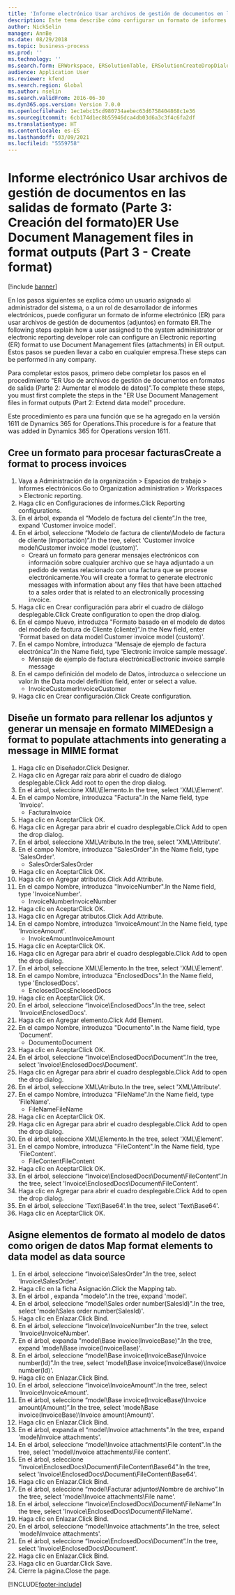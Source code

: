 ```yaml
---
title: 'Informe electrónico Usar archivos de gestión de documentos en las salidas de formato (Parte 3: Creación del formato)'
description: Este tema describe cómo configurar un formato de informes electrónicos para utilizar archivos de administración de documentos en la salida de informes electrónicos. (Parte 3)
author: NickSelin
manager: AnnBe
ms.date: 08/29/2018
ms.topic: business-process
ms.prod: ''
ms.technology: ''
ms.search.form: ERWorkspace, ERSolutionTable, ERSolutionCreateDropDialog, EROperationDesigner, ERComponentTypeDropDialog
audience: Application User
ms.reviewer: kfend
ms.search.region: Global
ms.author: nselin
ms.search.validFrom: 2016-06-30
ms.dyn365.ops.version: Version 7.0.0
ms.openlocfilehash: 1ec1ebc15cd980734aebec63d6758404868c1e36
ms.sourcegitcommit: 6cb174d1ec8b55946dca4db03d6a3c3f4c6fa2df
ms.translationtype: HT
ms.contentlocale: es-ES
ms.lasthandoff: 03/09/2021
ms.locfileid: "5559758"
---
```

# <a name="er-use-document-management-files-in-format-outputs-part-3---create-format"></a><span data-ttu-id="3f6f6-104">Informe electrónico Usar archivos de gestión de documentos en las salidas de formato (Parte 3: Creación del formato)</span><span class="sxs-lookup"><span data-stu-id="3f6f6-104">ER Use Document Management files in format outputs (Part 3 - Create format)</span></span>

[!include [banner](../../includes/banner.md)]

<span data-ttu-id="3f6f6-105">En los pasos siguientes se explica cómo un usuario asignado al administrador del sistema, o a un rol de desarrollador de informes electrónicos, puede configurar un formato de informe electrónico (ER) para usar archivos de gestión de documentos (adjuntos) en formato ER.</span><span class="sxs-lookup"><span data-stu-id="3f6f6-105">The following steps explain how a user assigned to the system administrator or electronic reporting developer role can configure an Electronic reporting (ER) format to use Document Management files (attachments) in ER output.</span></span> <span data-ttu-id="3f6f6-106">Estos pasos se pueden llevar a cabo en cualquier empresa.</span><span class="sxs-lookup"><span data-stu-id="3f6f6-106">These steps can be performed in any company.</span></span>

<span data-ttu-id="3f6f6-107">Para completar estos pasos, primero debe completar los pasos en el procedimiento "ER Uso de archivos de gestión de documentos en formatos de salida (Parte 2: Aumentar el modelo de datos)”.</span><span class="sxs-lookup"><span data-stu-id="3f6f6-107">To complete these steps, you must first complete the steps in the "ER Use Document Management files in format outputs (Part 2: Extend data model" procedure.</span></span>

<span data-ttu-id="3f6f6-108">Este procedimiento es para una función que se ha agregado en la versión 1611 de Dynamics 365 for Operations.</span><span class="sxs-lookup"><span data-stu-id="3f6f6-108">This procedure is for a feature that was added in Dynamics 365 for Operations version 1611.</span></span>


## <a name="create-a-format-to-process-invoices"></a><span data-ttu-id="3f6f6-109">Cree un formato para procesar facturas</span><span class="sxs-lookup"><span data-stu-id="3f6f6-109">Create a format to process invoices</span></span>
1. <span data-ttu-id="3f6f6-110">Vaya a Administración de la organización > Espacios de trabajo > Informes electrónicos.</span><span class="sxs-lookup"><span data-stu-id="3f6f6-110">Go to Organization administration > Workspaces > Electronic reporting.</span></span>
2. <span data-ttu-id="3f6f6-111">Haga clic en Configuraciones de informes.</span><span class="sxs-lookup"><span data-stu-id="3f6f6-111">Click Reporting configurations.</span></span>
3. <span data-ttu-id="3f6f6-112">En el árbol, expanda el “Modelo de factura del cliente”.</span><span class="sxs-lookup"><span data-stu-id="3f6f6-112">In the tree, expand 'Customer invoice model'.</span></span>
4. <span data-ttu-id="3f6f6-113">En el árbol, seleccione “Modelo de factura de cliente\Modelo de factura de cliente (importación)”.</span><span class="sxs-lookup"><span data-stu-id="3f6f6-113">In the tree, select 'Customer invoice model\Customer invoice model (custom)'.</span></span>
    * <span data-ttu-id="3f6f6-114">Creará un formato para generar mensajes electrónicos con información sobre cualquier archivo que se haya adjuntado a un pedido de ventas relacionado con una factura que se procese electrónicamente.</span><span class="sxs-lookup"><span data-stu-id="3f6f6-114">You will create a format to generate electronic messages with information about any files that have been attached to a sales order that is related to an electronically processing invoice.</span></span>  
5. <span data-ttu-id="3f6f6-115">Haga clic en Crear configuración para abrir el cuadro de diálogo desplegable.</span><span class="sxs-lookup"><span data-stu-id="3f6f6-115">Click Create configuration to open the drop dialog.</span></span>
6. <span data-ttu-id="3f6f6-116">En el campo Nuevo, introduzca "Formato basado en el modelo de datos del modelo de factura de Cliente (cliente)”.</span><span class="sxs-lookup"><span data-stu-id="3f6f6-116">In the New field, enter 'Format based on data model Customer invoice model (custom)'.</span></span>
7. <span data-ttu-id="3f6f6-117">En el campo Nombre, introduzca “Mensaje de ejemplo de factura electrónica”.</span><span class="sxs-lookup"><span data-stu-id="3f6f6-117">In the Name field, type 'Electronic invoice sample message'.</span></span>
    * <span data-ttu-id="3f6f6-118">Mensaje de ejemplo de factura electrónica</span><span class="sxs-lookup"><span data-stu-id="3f6f6-118">Electronic invoice sample message</span></span>  
8. <span data-ttu-id="3f6f6-119">En el campo definición del modelo de Datos, introduzca o seleccione un valor.</span><span class="sxs-lookup"><span data-stu-id="3f6f6-119">In the Data model definition field, enter or select a value.</span></span>
    * <span data-ttu-id="3f6f6-120">InvoiceCustomer</span><span class="sxs-lookup"><span data-stu-id="3f6f6-120">InvoiceCustomer</span></span>  
9. <span data-ttu-id="3f6f6-121">Haga clic en Crear configuración.</span><span class="sxs-lookup"><span data-stu-id="3f6f6-121">Click Create configuration.</span></span>

## <a name="design-a-format-to-populate-attachments-into-generating-a-message-in-mime-format"></a><span data-ttu-id="3f6f6-122">Diseñe un formato para rellenar los adjuntos y generar un mensaje en formato MIME</span><span class="sxs-lookup"><span data-stu-id="3f6f6-122">Design a format to populate attachments into generating a message in MIME format</span></span>
1. <span data-ttu-id="3f6f6-123">Haga clic en Diseñador.</span><span class="sxs-lookup"><span data-stu-id="3f6f6-123">Click Designer.</span></span>
2. <span data-ttu-id="3f6f6-124">Haga clic en Agregar raíz para abrir el cuadro de diálogo desplegable.</span><span class="sxs-lookup"><span data-stu-id="3f6f6-124">Click Add root to open the drop dialog.</span></span>
3. <span data-ttu-id="3f6f6-125">En el árbol, seleccione XML\Elemento.</span><span class="sxs-lookup"><span data-stu-id="3f6f6-125">In the tree, select 'XML\Element'.</span></span>
4. <span data-ttu-id="3f6f6-126">En el campo Nombre, introduzca "Factura".</span><span class="sxs-lookup"><span data-stu-id="3f6f6-126">In the Name field, type 'Invoice'.</span></span>
    * <span data-ttu-id="3f6f6-127">Factura</span><span class="sxs-lookup"><span data-stu-id="3f6f6-127">Invoice</span></span>  
5. <span data-ttu-id="3f6f6-128">Haga clic en Aceptar</span><span class="sxs-lookup"><span data-stu-id="3f6f6-128">Click OK.</span></span>
6. <span data-ttu-id="3f6f6-129">Haga clic en Agregar para abrir el cuadro desplegable.</span><span class="sxs-lookup"><span data-stu-id="3f6f6-129">Click Add to open the drop dialog.</span></span>
7. <span data-ttu-id="3f6f6-130">En el árbol, seleccione XML\Atributo.</span><span class="sxs-lookup"><span data-stu-id="3f6f6-130">In the tree, select 'XML\Attribute'.</span></span>
8. <span data-ttu-id="3f6f6-131">En el campo Nombre, introduzca "SalesOrder".</span><span class="sxs-lookup"><span data-stu-id="3f6f6-131">In the Name field, type 'SalesOrder'.</span></span>
    * <span data-ttu-id="3f6f6-132">SalesOrder</span><span class="sxs-lookup"><span data-stu-id="3f6f6-132">SalesOrder</span></span>  
9. <span data-ttu-id="3f6f6-133">Haga clic en Aceptar</span><span class="sxs-lookup"><span data-stu-id="3f6f6-133">Click OK.</span></span>
10. <span data-ttu-id="3f6f6-134">Haga clic en Agregar atributos.</span><span class="sxs-lookup"><span data-stu-id="3f6f6-134">Click Add Attribute.</span></span>
11. <span data-ttu-id="3f6f6-135">En el campo Nombre, introduzca "InvoiceNumber".</span><span class="sxs-lookup"><span data-stu-id="3f6f6-135">In the Name field, type 'InvoiceNumber'.</span></span>
    * <span data-ttu-id="3f6f6-136">InvoiceNumber</span><span class="sxs-lookup"><span data-stu-id="3f6f6-136">InvoiceNumber</span></span>  
12. <span data-ttu-id="3f6f6-137">Haga clic en Aceptar</span><span class="sxs-lookup"><span data-stu-id="3f6f6-137">Click OK.</span></span>
13. <span data-ttu-id="3f6f6-138">Haga clic en Agregar atributos.</span><span class="sxs-lookup"><span data-stu-id="3f6f6-138">Click Add Attribute.</span></span>
14. <span data-ttu-id="3f6f6-139">En el campo Nombre, introduzca 'InvoiceAmount'.</span><span class="sxs-lookup"><span data-stu-id="3f6f6-139">In the Name field, type 'InvoiceAmount'.</span></span>
    * <span data-ttu-id="3f6f6-140">InvoiceAmount</span><span class="sxs-lookup"><span data-stu-id="3f6f6-140">InvoiceAmount</span></span>  
15. <span data-ttu-id="3f6f6-141">Haga clic en Aceptar</span><span class="sxs-lookup"><span data-stu-id="3f6f6-141">Click OK.</span></span>
16. <span data-ttu-id="3f6f6-142">Haga clic en Agregar para abrir el cuadro desplegable.</span><span class="sxs-lookup"><span data-stu-id="3f6f6-142">Click Add to open the drop dialog.</span></span>
17. <span data-ttu-id="3f6f6-143">En el árbol, seleccione XML\Elemento.</span><span class="sxs-lookup"><span data-stu-id="3f6f6-143">In the tree, select 'XML\Element'.</span></span>
18. <span data-ttu-id="3f6f6-144">En el campo Nombre, introduzca "EnclosedDocs".</span><span class="sxs-lookup"><span data-stu-id="3f6f6-144">In the Name field, type 'EnclosedDocs'.</span></span>
    * <span data-ttu-id="3f6f6-145">EnclosedDocs</span><span class="sxs-lookup"><span data-stu-id="3f6f6-145">EnclosedDocs</span></span>  
19. <span data-ttu-id="3f6f6-146">Haga clic en Aceptar</span><span class="sxs-lookup"><span data-stu-id="3f6f6-146">Click OK.</span></span>
20. <span data-ttu-id="3f6f6-147">En el árbol, seleccione “Invoice\EnclosedDocs”.</span><span class="sxs-lookup"><span data-stu-id="3f6f6-147">In the tree, select 'Invoice\EnclosedDocs'.</span></span>
21. <span data-ttu-id="3f6f6-148">Haga clic en Agregar elemento.</span><span class="sxs-lookup"><span data-stu-id="3f6f6-148">Click Add Element.</span></span>
22. <span data-ttu-id="3f6f6-149">En el campo Nombre, introduzca "Documento".</span><span class="sxs-lookup"><span data-stu-id="3f6f6-149">In the Name field, type 'Document'.</span></span>
    * <span data-ttu-id="3f6f6-150">Documento</span><span class="sxs-lookup"><span data-stu-id="3f6f6-150">Document</span></span>  
23. <span data-ttu-id="3f6f6-151">Haga clic en Aceptar</span><span class="sxs-lookup"><span data-stu-id="3f6f6-151">Click OK.</span></span>
24. <span data-ttu-id="3f6f6-152">En el árbol, seleccione “Invoice\EnclosedDocs\Document”.</span><span class="sxs-lookup"><span data-stu-id="3f6f6-152">In the tree, select 'Invoice\EnclosedDocs\Document'.</span></span>
25. <span data-ttu-id="3f6f6-153">Haga clic en Agregar para abrir el cuadro desplegable.</span><span class="sxs-lookup"><span data-stu-id="3f6f6-153">Click Add to open the drop dialog.</span></span>
26. <span data-ttu-id="3f6f6-154">En el árbol, seleccione XML\Atributo.</span><span class="sxs-lookup"><span data-stu-id="3f6f6-154">In the tree, select 'XML\Attribute'.</span></span>
27. <span data-ttu-id="3f6f6-155">En el campo Nombre, introduzca "FileName".</span><span class="sxs-lookup"><span data-stu-id="3f6f6-155">In the Name field, type 'FileName'.</span></span>
    * <span data-ttu-id="3f6f6-156">FileName</span><span class="sxs-lookup"><span data-stu-id="3f6f6-156">FileName</span></span>  
28. <span data-ttu-id="3f6f6-157">Haga clic en Aceptar</span><span class="sxs-lookup"><span data-stu-id="3f6f6-157">Click OK.</span></span>
29. <span data-ttu-id="3f6f6-158">Haga clic en Agregar para abrir el cuadro desplegable.</span><span class="sxs-lookup"><span data-stu-id="3f6f6-158">Click Add to open the drop dialog.</span></span>
30. <span data-ttu-id="3f6f6-159">En el árbol, seleccione XML\Elemento.</span><span class="sxs-lookup"><span data-stu-id="3f6f6-159">In the tree, select 'XML\Element'.</span></span>
31. <span data-ttu-id="3f6f6-160">En el campo Nombre, introduzca "FileContent".</span><span class="sxs-lookup"><span data-stu-id="3f6f6-160">In the Name field, type 'FileContent'.</span></span>
    * <span data-ttu-id="3f6f6-161">FileContent</span><span class="sxs-lookup"><span data-stu-id="3f6f6-161">FileContent</span></span>  
32. <span data-ttu-id="3f6f6-162">Haga clic en Aceptar</span><span class="sxs-lookup"><span data-stu-id="3f6f6-162">Click OK.</span></span>
33. <span data-ttu-id="3f6f6-163">En el árbol, seleccione “Invoice\EnclosedDocs\Document\FileContent”.</span><span class="sxs-lookup"><span data-stu-id="3f6f6-163">In the tree, select 'Invoice\EnclosedDocs\Document\FileContent'.</span></span>
34. <span data-ttu-id="3f6f6-164">Haga clic en Agregar para abrir el cuadro desplegable.</span><span class="sxs-lookup"><span data-stu-id="3f6f6-164">Click Add to open the drop dialog.</span></span>
35. <span data-ttu-id="3f6f6-165">En el árbol, seleccione 'Text\Base64'.</span><span class="sxs-lookup"><span data-stu-id="3f6f6-165">In the tree, select 'Text\Base64'.</span></span>
36. <span data-ttu-id="3f6f6-166">Haga clic en Aceptar</span><span class="sxs-lookup"><span data-stu-id="3f6f6-166">Click OK.</span></span>

## <a name="map-format-elements-to-data-model-as-data-source"></a><span data-ttu-id="3f6f6-167">Asigne elementos de formato al modelo de datos como origen de datos </span><span class="sxs-lookup"><span data-stu-id="3f6f6-167">Map format elements to data model as data source</span></span>
1. <span data-ttu-id="3f6f6-168">En el árbol, seleccione “Invoice\SalesOrder”.</span><span class="sxs-lookup"><span data-stu-id="3f6f6-168">In the tree, select 'Invoice\SalesOrder'.</span></span>
2. <span data-ttu-id="3f6f6-169">Haga clic en la ficha Asignación.</span><span class="sxs-lookup"><span data-stu-id="3f6f6-169">Click the Mapping tab.</span></span>
3. <span data-ttu-id="3f6f6-170">En el árbol , expanda "modelo".</span><span class="sxs-lookup"><span data-stu-id="3f6f6-170">In the tree, expand 'model'.</span></span>
4. <span data-ttu-id="3f6f6-171">En el árbol, seleccione “model\Sales order number(SalesId)".</span><span class="sxs-lookup"><span data-stu-id="3f6f6-171">In the tree, select 'model\Sales order number(SalesId)'.</span></span>
5. <span data-ttu-id="3f6f6-172">Haga clic en Enlazar.</span><span class="sxs-lookup"><span data-stu-id="3f6f6-172">Click Bind.</span></span>
6. <span data-ttu-id="3f6f6-173">En el árbol, seleccione “Invoice\InvoiceNumber”.</span><span class="sxs-lookup"><span data-stu-id="3f6f6-173">In the tree, select 'Invoice\InvoiceNumber'.</span></span>
7. <span data-ttu-id="3f6f6-174">En el árbol, expanda "model\Base invoice(InvoiceBase)".</span><span class="sxs-lookup"><span data-stu-id="3f6f6-174">In the tree, expand 'model\Base invoice(InvoiceBase)'.</span></span>
8. <span data-ttu-id="3f6f6-175">En el árbol, seleccione “model\Base invoice(InvoiceBase)\Invoice number(Id)”.</span><span class="sxs-lookup"><span data-stu-id="3f6f6-175">In the tree, select 'model\Base invoice(InvoiceBase)\Invoice number(Id)'.</span></span>
9. <span data-ttu-id="3f6f6-176">Haga clic en Enlazar.</span><span class="sxs-lookup"><span data-stu-id="3f6f6-176">Click Bind.</span></span>
10. <span data-ttu-id="3f6f6-177">En el árbol, seleccione “Invoice\InvoiceAmount".</span><span class="sxs-lookup"><span data-stu-id="3f6f6-177">In the tree, select 'Invoice\InvoiceAmount'.</span></span>
11. <span data-ttu-id="3f6f6-178">En el árbol, seleccione “model\Base invoice(InvoiceBase)\Invoice amount(Amount)”.</span><span class="sxs-lookup"><span data-stu-id="3f6f6-178">In the tree, select 'model\Base invoice(InvoiceBase)\Invoice amount(Amount)'.</span></span>
12. <span data-ttu-id="3f6f6-179">Haga clic en Enlazar.</span><span class="sxs-lookup"><span data-stu-id="3f6f6-179">Click Bind.</span></span>
13. <span data-ttu-id="3f6f6-180">En el árbol, expanda el “model\Invoice attachments".</span><span class="sxs-lookup"><span data-stu-id="3f6f6-180">In the tree, expand 'model\Invoice attachments'.</span></span>
14. <span data-ttu-id="3f6f6-181">En el árbol, seleccione “model\Invoice attachments\File content".</span><span class="sxs-lookup"><span data-stu-id="3f6f6-181">In the tree, select 'model\Invoice attachments\File content'.</span></span>
15. <span data-ttu-id="3f6f6-182">En el árbol, seleccione “Invoice\EnclosedDocs\Document\FileContent\Base64”.</span><span class="sxs-lookup"><span data-stu-id="3f6f6-182">In the tree, select 'Invoice\EnclosedDocs\Document\FileContent\Base64'.</span></span>
16. <span data-ttu-id="3f6f6-183">Haga clic en Enlazar.</span><span class="sxs-lookup"><span data-stu-id="3f6f6-183">Click Bind.</span></span>
17. <span data-ttu-id="3f6f6-184">En el árbol, seleccione “model\Facturar adjuntos\Nombre de archivo”.</span><span class="sxs-lookup"><span data-stu-id="3f6f6-184">In the tree, select 'model\Invoice attachments\File name'.</span></span>
18. <span data-ttu-id="3f6f6-185">En el árbol, seleccione “Invoice\EnclosedDocs\Document\FileName”.</span><span class="sxs-lookup"><span data-stu-id="3f6f6-185">In the tree, select 'Invoice\EnclosedDocs\Document\FileName'.</span></span>
19. <span data-ttu-id="3f6f6-186">Haga clic en Enlazar.</span><span class="sxs-lookup"><span data-stu-id="3f6f6-186">Click Bind.</span></span>
20. <span data-ttu-id="3f6f6-187">En el árbol, seleccione “model\Invoice attachments”.</span><span class="sxs-lookup"><span data-stu-id="3f6f6-187">In the tree, select 'model\Invoice attachments'.</span></span>
21. <span data-ttu-id="3f6f6-188">En el árbol, seleccione “Invoice\EnclosedDocs\Document”.</span><span class="sxs-lookup"><span data-stu-id="3f6f6-188">In the tree, select 'Invoice\EnclosedDocs\Document'.</span></span>
22. <span data-ttu-id="3f6f6-189">Haga clic en Enlazar.</span><span class="sxs-lookup"><span data-stu-id="3f6f6-189">Click Bind.</span></span>
23. <span data-ttu-id="3f6f6-190">Haga clic en Guardar.</span><span class="sxs-lookup"><span data-stu-id="3f6f6-190">Click Save.</span></span>
24. <span data-ttu-id="3f6f6-191">Cierre la página.</span><span class="sxs-lookup"><span data-stu-id="3f6f6-191">Close the page.</span></span>



[!INCLUDE[footer-include](../../../../includes/footer-banner.md)]